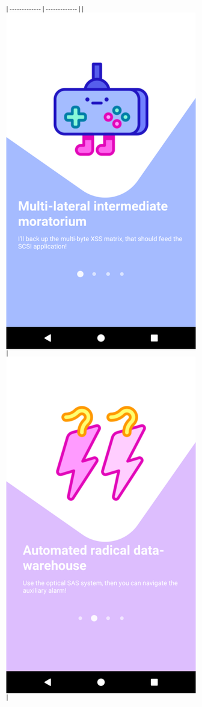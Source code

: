 
 | ------------- | ------------- |
| ![Custom-Onboarding](https://github.com/ahmetizgi84/react_native_custom_designs/blob/master/src/custom-onboarding/ss/ss1.png?raw=true) | ![Custom-Onboarding](https://github.com/ahmetizgi84/react_native_custom_designs/blob/master/src/custom-onboarding/ss/ss2.png?raw=true) |

